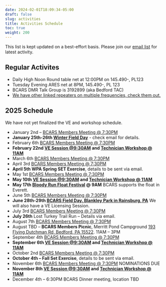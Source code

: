 ```yaml
---
date: 2024-02-01T18:09:34-05:00
draft: false
slug: activities
title: Activities Schedule
toc: true
weight: 200
---
```


This list is kept updated on a best-effort basis. Please join our [email list](https://bcars.groups.io) for latest activity.

## Regular Activites

- Daily High Noon Round table net at 12:00PM on 145.490-, PL123
- Tuesday Evening ARES net at 8PM, 145.490-, PL 123
- BCARS DMR Talk Group is 3192899 (aka Bedford TAC)
- [We have other linked repeaters on multiple frequencies, check them out.](/repeaters/)


## 2025 Schedule

We have not yet finalized the VE and workshop schedule.

- January 2nd – [BCARS Members Meeting @ 7:30PM](/meetings/)
- **January 25th-26th [Winter Field Day](/winterfieldday/)** - check email for details.
- February 6th [BCARS Members Meeting @ 7:30PM](/meetings/)
- **February 22nd [VE Session @9:30AM](/license/) and [Technician Workshop @ 11AM](/workshops/)**
- March 6th [BCARS Members Meeting @ 7:30PM](/meetings/)
- April 3rd [BCARS Members Meeting @ 7:30PM](/meetings/)
- **April 5th WPA Spring SET Exercise**, details to be sent via email.
- May 1st [BCARS Members Meeting @ 7:30PM](/meetings/)
- **May 10th [VE Session @9:30AM](/license/) and [Technician Workshop @ 11AM](/workshops/)**
- **May 17th [Bloody Run Float Festival](https://www.reimagineeverett.com/event-details-registration/bloody-run-float-fest) @ 9AM** BCARS supports the float in Everett.
- June 5th [BCARS Members Meeting @ 7:30PM](/meetings/)
- **June 28th-29th [BCARS Field Day. Blankley Park in Rainsburg, PA](/fieldday/)** We will also have a VE Licensing Session.
- July 3rd [BCARS Members Meeting @ 7:30PM](/meetings/)
- **July 26th** Lost Turkey Trail Run – Details via email.
- August 7th [BCARS Members Meeting @ 7:30PM](/meetings/)
- August TBD – **BCARS Members Picnic**, Merritt Pond Campground  [193 Flying Dutchman Rd, Bedford, PA 15522](https://maps.app.goo.gl/7AQsjvUFr3CUP3FaA).  11AM – 3PM
- September 4th [BCARS Members Meeting @ 7:30PM](/meetings/)
- **September 6th [VE Session @9:30AM](/license/) and [Technician Workshop @ 11AM](/workshops/)**
- October 2nd [BCARS Members Meeting @ 7:30PM](/meetings/)
- **October 4th – Fall Set Exercise**, details to be sent via email.
- November 6th [BCARS Members Meeting @ 7:30PM](/meetings/) NOMINATIONS DUE
- **November 8th [VE Session @9:30AM](/license/) and [Technician Workshop @ 11AM](/workshops/)**
- December 4th – 6:30PM BCARS Dinner meeting, location TBD
